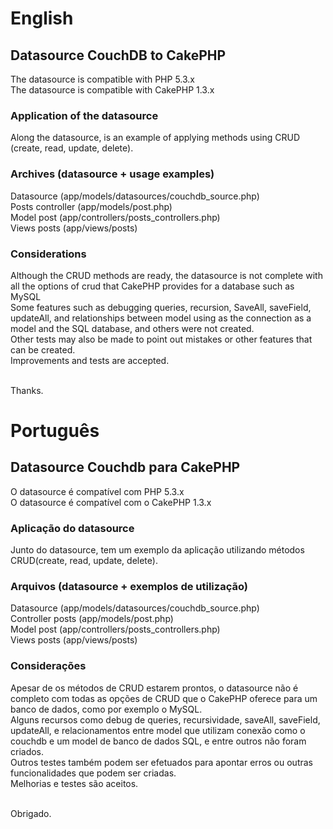 # English

## Datasource CouchDB to CakePHP

The datasource is compatible with PHP 5.3.x<br />
The datasource is compatible with CakePHP 1.3.x<br />

### Application of the datasource

Along the datasource, is an example of applying methods using CRUD (create, read, update, delete).<br />

### Archives (datasource + usage examples)

Datasource (app/models/datasources/couchdb_source.php)<br />
Posts controller (app/models/post.php)<br />
Model post (app/controllers/posts_controllers.php)<br />
Views posts (app/views/posts)<br />

### Considerations

Although the CRUD methods are ready, the datasource is not complete with all the options of crud that CakePHP provides for a database such as MySQL<br />
Some features such as debugging queries, recursion, SaveAll, saveField, updateAll, and relationships between model using as the connection as a model and the SQL database, and others were not created.<br />
Other tests may also be made to point out mistakes or other features that can be created.<br />
Improvements and tests are accepted.<br /><br />

Thanks.

# Português

## Datasource Couchdb para CakePHP

O datasource é compatível com PHP 5.3.x<br />
O datasource é compatível com o CakePHP 1.3.x<br />

### Aplicação do datasource 

Junto do datasource, tem um exemplo da aplicação utilizando métodos CRUD(create, read, update, delete).<br />

### Arquivos (datasource + exemplos de utilização)

Datasource (app/models/datasources/couchdb_source.php)<br />
Controller posts (app/models/post.php)<br />
Model post (app/controllers/posts_controllers.php)<br />
Views posts (app/views/posts)<br />

### Considerações

Apesar de os métodos de CRUD estarem prontos, o datasource não é completo com todas as opções de CRUD que o CakePHP oferece para um banco de dados, como por exemplo o MySQL.<br />
Alguns recursos como debug de queries, recursividade, saveAll, saveField, updateAll, e relacionamentos entre model que utilizam conexão como o couchdb e um model de banco de dados SQL, e entre outros não foram criados.<br />
Outros testes também podem ser efetuados para apontar erros ou outras funcionalidades que podem ser criadas.<br />
Melhorias e testes são aceitos.<br /><br />

Obrigado.